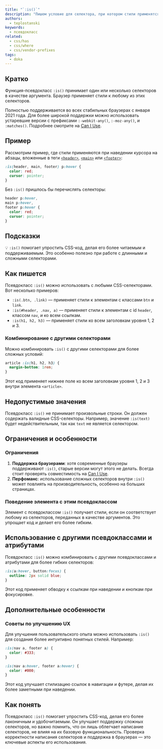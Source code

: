 ```yaml
---
title: "`:is()`"
description: "Пишем условие для селектора, при котором стили применятся."
authors:
  - teplostanski
keywords:
  - псевдокласс
related:
  - css/has
  - css/where
  - css/vendor-prefixes
tags:
  - doka
---
```


## Кратко

Функция-псевдокласс `:is()` принимает один или несколько селекторов в качестве аргумента. Браузер применяет стили к любому из этих селекторов.

Полностью поддерживается во всех стабильных браузерах с января 2021 года. Для более широкой поддержки можно использовать устаревшие версии с префиксами `:-webkit-any()`, `:-moz-any()`, и `:matches()`. Подробнее смотрите на [Can I Use](https://caniuse.com/css-matches-pseudo).

## Пример

Рассмотрим пример, где стили применяются при наведении курсора на абзацы, вложенные в теги [`<header>`](/html/header/), [`<main>`](/html/main/) или [`<footer>`](/html/footer/):

```css
:is(header, main, footer) p:hover {
  color: red;
  cursor: pointer;
}
```

Без `:is()` пришлось бы перечислять селекторы:

```css
header p:hover,
main p:hover,
footer p:hover {
  color: red;
  cursor: pointer;
}
```

## Подсказки

💡 `:is()` помогает упростить CSS-код, делая его более читаемым и поддерживаемым. Это особенно полезно при работе с длинными и сложными селекторами.

## Как пишется

Псевдокласс `:is()` можно использовать с любыми CSS-селекторами. Вот несколько примеров:

- `:is(.btn, .link)` — применяет стили к элементам с классами `btn` и `link`.
- `:is(#header, .nav, a)` — применяет стили к элементам с id `header`, классом `nav`, и ко всем ссылкам.
- `:is(h1, h2, h3)` — применяет стили ко всем заголовкам уровня 1, 2 и 3.

### Комбинирование с другими селекторами

Можно комбинировать `:is()` с другими селекторами для более сложных условий:

```css
article :is(h1, h2, h3) {
  margin-bottom: 1rem;
}
```

Этот код применяет нижнее поле ко всем заголовкам уровня 1, 2 и 3 внутри элемента `<article>`.

## Недопустимые значения

Псевдокласс `:is()` не принимает произвольные строки. Он должен содержать валидные CSS-селекторы. Например, значение `:is(text)` будет недействительным, так как `text` не является селектором.

## Ограничения и особенности

### Ограничения

1. **Поддержка браузерами**: хотя современные браузеры поддерживают `:is()`, старые версии могут этого не делать. Всегда стоит проверять совместимость на [Can I Use](https://caniuse.com/css-matches-pseudo).
2. **Перфоманс**: использование сложных селекторов внутри `:is()` может повлиять на производительность, особенно на больших страницах.

### Поведение элемента с этим псевдоклассом

Элемент с псевдоклассом `:is()` получает стили, если он соответствует любому из селекторов, переданных в качестве аргументов. Это упрощает код и делает его более гибким.

## Использование с другими псевдоклассами и атрибутами

Псевдокласс `:is()` можно комбинировать с другими псевдоклассами и атрибутами для более гибких селекторов:

```css
:is(a:hover, button:focus) {
  outline: 2px solid blue;
}
```

Этот код применяет обводку к ссылкам при наведении и кнопкам при фокусировке.

## Дополнительные особенности

### Советы по улучшению UX

Для улучшения пользовательского опыта можно использовать `:is()` для создания более интуитивно понятных стилей. Например:

```css
:is(nav a, footer a) {
  color: #333;
}

:is(nav a:hover, footer a:hover) {
  color: #000;
}
```

Этот код улучшает стилизацию ссылок в навигации и футере, делая их более заметными при наведении.

## Как понять

Псевдокласс `:is()` помогает упростить CSS-код, делая его более лаконичным и удобочитаемым. Он улучшает поддержку сложных селекторов, но важно помнить, что он лишь облегчает написание селекторов, не влияя на их базовую функциональность. Проверка корректности написания селекторов и поддержка в браузерах — это ключевые аспекты его использования.
